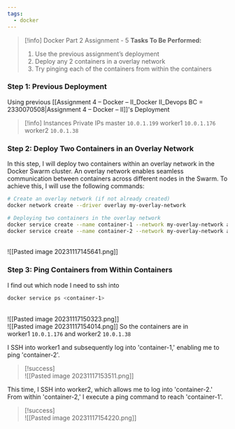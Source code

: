 ```yaml
---
tags:
  - docker
---
```


> [!info] Docker Part 2 Assignment - 5
> **Tasks To Be Performed:** 
> 1. Use the previous assignment’s deployment 
> 2. Deploy any 2 containers in a overlay network 
> 3. Try pinging each of the containers from within the containers



### Step 1: Previous Deployment
Using previous [[Assignment 4 – Docker – II_Docker II_Devops BC = 2330070508|Assignment 4 – Docker – II]]'s Deployment

> [!info] Instances Private IPs
> master `10.0.1.199`
> worker1 `10.0.1.176`
> worker2 `10.0.1.38`


### Step 2: Deploy Two Containers in an Overlay Network

In this step, I will deploy two containers within an overlay network in the Docker Swarm cluster. An overlay network enables seamless communication between containers across different nodes in the Swarm. To achieve this, I will use the following commands:
```bash
# Create an overlay network (if not already created)
docker network create --driver overlay my-overlay-network

# Deploying two containers in the overlay network
docker service create --name container-1 --network my-overlay-network alpine ping 8.8.8.8
docker service create --name container-2 --network my-overlay-network alpine ping 8.8.8.8
```

<br>![[Pasted image 20231117145641.png]]


### Step 3: Ping Containers from Within Containers



I find out which node I need to ssh into
```bash
docker service ps <container-1>
```

<br>![[Pasted image 20231117150323.png]]
<br>![[Pasted image 20231117154014.png]]
So the containers are in worker1 `10.0.1.176` and worker2 `10.0.1.38`  


I SSH into worker1  and subsequently log into 'container-1,' enabling me to ping 'container-2'.

> [!success]
> <br>![[Pasted image 20231117153511.png]]

This time, I SSH into worker2, which allows me to log into 'container-2.' From within 'container-2,' I execute a ping command to reach 'container-1'.

> [!success]
> <br>![[Pasted image 20231117154220.png]]


